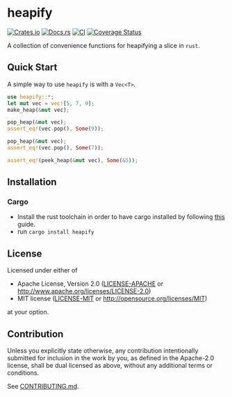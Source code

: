 # heapify

[![Crates.io](https://img.shields.io/crates/v/heapify.svg)](https://crates.io/crates/heapify)
[![Docs.rs](https://docs.rs/heapify/badge.svg)](https://docs.rs/heapify)
[![CI](https://github.com/ethereal-sheep/heapify/workflows/CI/badge.svg)](https://github.com/ethereal-sheep/heapify/actions)
[![Coverage Status](https://coveralls.io/repos/github/ethereal-sheep/heapify/badge.svg?branch=main)](https://coveralls.io/github/ethereal-sheep/heapify?branch=main)

<!-- cargo-rdme start -->

A collection of convenience functions for heapifying a slice in `rust`.

## Quick Start
A simple way to use `heapify` is with a `Vec<T>`.
```rust
use heapify::*;
let mut vec = vec![5, 7, 9];
make_heap(&mut vec);

pop_heap(&mut vec);
assert_eq!(vec.pop(), Some(9));

pop_heap(&mut vec);
assert_eq!(vec.pop(), Some(7));

assert_eq!(peek_heap(&mut vec), Some(&5));
```

<!-- cargo-rdme end -->

## Installation

### Cargo

* Install the rust toolchain in order to have cargo installed by following
  [this](https://www.rust-lang.org/tools/install) guide.
* run `cargo install heapify`

## License

Licensed under either of

 * Apache License, Version 2.0
   ([LICENSE-APACHE](LICENSE-APACHE) or http://www.apache.org/licenses/LICENSE-2.0)
 * MIT license
   ([LICENSE-MIT](LICENSE-MIT) or http://opensource.org/licenses/MIT)

at your option.

## Contribution

Unless you explicitly state otherwise, any contribution intentionally submitted
for inclusion in the work by you, as defined in the Apache-2.0 license, shall be
dual licensed as above, without any additional terms or conditions.

See [CONTRIBUTING.md](CONTRIBUTING.md).
